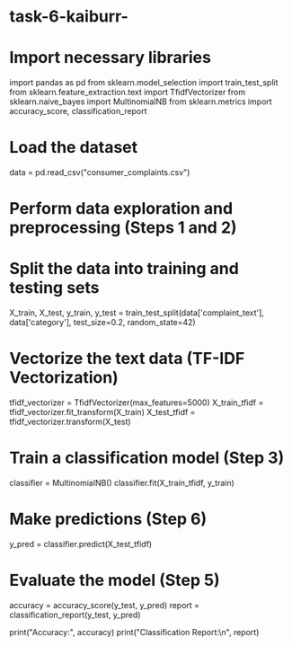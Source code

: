 # task-6-kaiburr-
# Import necessary libraries
import pandas as pd
from sklearn.model_selection import train_test_split
from sklearn.feature_extraction.text import TfidfVectorizer
from sklearn.naive_bayes import MultinomialNB
from sklearn.metrics import accuracy_score, classification_report

# Load the dataset
data = pd.read_csv("consumer_complaints.csv")

# Perform data exploration and preprocessing (Steps 1 and 2)

# Split the data into training and testing sets
X_train, X_test, y_train, y_test = train_test_split(data['complaint_text'], data['category'], test_size=0.2, random_state=42)

# Vectorize the text data (TF-IDF Vectorization)
tfidf_vectorizer = TfidfVectorizer(max_features=5000)
X_train_tfidf = tfidf_vectorizer.fit_transform(X_train)
X_test_tfidf = tfidf_vectorizer.transform(X_test)

# Train a classification model (Step 3)
classifier = MultinomialNB()
classifier.fit(X_train_tfidf, y_train)

# Make predictions (Step 6)
y_pred = classifier.predict(X_test_tfidf)

# Evaluate the model (Step 5)
accuracy = accuracy_score(y_test, y_pred)
report = classification_report(y_test, y_pred)

print("Accuracy:", accuracy)
print("Classification Report:\n", report)
